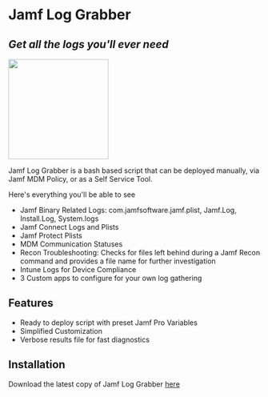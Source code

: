 # Jamf Log Grabber
## _Get all the logs you'll ever need_

<img src="https://i.imgur.com/tvEU3Lt.png" width="200" height="200" />

Jamf Log Grabber is a bash based script that can be deployed manually, via Jamf MDM Policy, or as a Self Service Tool.

Here's everything you'll be able to see
- Jamf Binary Related Logs: com.jamfsoftware.jamf.plist, Jamf.Log, Install.Log, System.logs
- Jamf Connect Logs and Plists
- Jamf Protect Plists
- MDM Communication Statuses
- Recon Troubleshooting: Checks for files left behind during a Jamf Recon command and provides a file name for further investigation
- Intune Logs for Device Compliance
- 3 Custom apps to configure for your own log gathering

## Features

- Ready to deploy script with preset Jamf Pro Variables
- Simplified Customization
- Verbose results file for fast diagnostics

## Installation

Download the latest copy of Jamf Log Grabber [here](https://github.com/zpropheter/Jamf-Log-Grabber/tree/main)

